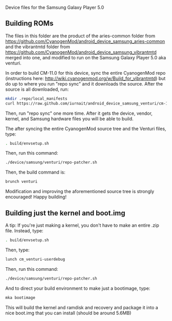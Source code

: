 Device files for the Samsung Galaxy Player 5.0

## Building ROMs

The files in this folder are the product of the aries-common folder from https://github.com/CyanogenMod/android_device_samsung_aries-common
and the vibrantmtd folder from https://github.com/CyanogenMod/android_device_samsung_vibrantmtd merged into one, and modified to run on the
Samsung Galaxy Player 5.0 aka venturi.

In order to build CM-11.0 for this device, sync the entire CyanogenMod repo (instructions here: http://wiki.cyanogenmod.org/w/Build_for_vibrantmtd) but do up to where you run "repo sync" and it downloads the source. After the source is all downloaded, run:

```bash
mkdir .repo/local_manifests
curl https://raw.github.com/iurnait/android_device_samsung_venturi/cm-11.0/roomservice.xml > .repo/local_manifests/roomservice.xml
```

Then, run "repo sync" one more time. After it gets the device, vendor, kernel, and Samsung hardware files you will be able to build.

The after syncing the entire CyanogenMod source tree and the Venturi files, type:

```bash
. build/envsetup.sh
```

Then, run this command:

```bash
./device/samsung/venturi/repo-patcher.sh
```

Then, the build command is:

```bash
brunch venturi
```

Modification and improving the aforementioned source tree is strongly encouraged! Happy building!

## Building just the kernel and boot.img

A tip: If you're just making a kernel, you don't have to make an entire .zip file. Instead, type:

```bash
. build/envsetup.sh
```

Then, type:

```bash
lunch cm_venturi-userdebug
```

Then, run this command:

```bash
./device/samsung/venturi/repo-patcher.sh
```

And to direct your build environment to make just a bootimage, type:

```bash
mka bootimage
```

This will build the kernel and ramdisk and recovery and package it into a nice boot.img that you can install (should be around 5.6MB)
